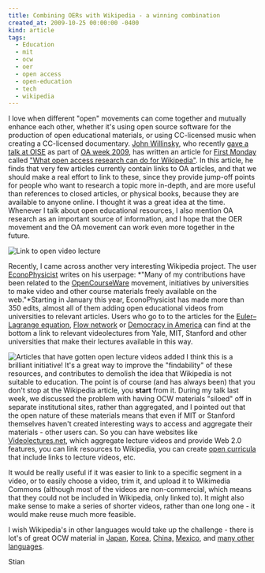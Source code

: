 ```yaml
---
title: Combining OERs with Wikipedia - a winning combination
created_at: 2009-10-25 00:00:00 -0400
kind: article
tags:
  - Education
  - mit
  - ocw
  - oer
  - open access
  - open-education
  - tech
  - wikipedia
---
```


I love when different "open" movements can come together and mutually
enhance each other, whether it's using open source software for the
production of open educational materials, or using CC-licensed music
when creating a CC-licensed documentary. [John
Willinsky](http://ed.stanford.edu/suse/faculty/displayRecord.php?suid=willinsk),
who recently [gave a talk at
OISE](http://www.oise.utoronto.ca/librarynews/?p=20) as part of [OA week
2009](http://openaccessweek.org), has written an article for [First
Monday](http://firstmonday.org) called ["What open access research can
do for
Wikipedia"](http://firstmonday.org/htbin/cgiwrap/bin/ojs/index.php/fm/article/view/1624/1539).
In this article, he finds that very few articles currently contain links
to OA articles, and that we should make a real effort to link to these,
since they provide jump-off points for people who want to research a
topic more in-depth, and are more useful than references to closed
articles, or physical books, because they are available to anyone
online. I thought it was a great idea at the time. Whenever I talk about
open educational resources, I also mention OA research as an important
source of information, and I hope that the OER movement and the OA
movement can work even more together in the future.

![Link to open video
lecture](http://reganmian.net/blog/wp-content/uploads/2009/10/Screen-shot-2009-10-25-at-11.51.26-PM-300x48.png "Link to open video lecture")

Recently, I came across another very interesting Wikipedia project. The
user [EconoPhysicist](http://en.wikipedia.org/wiki/User:EconoPhysicist)
writes on his userpage: *"Many of my contributions have been related to
the
[OpenCourseWare](http://en.wikipedia.org/wiki/OpenCourseWare "OpenCourseWare")
movement, initiatives by universities to make video and other course
materials freely available on the web."*Starting in January this year,
EconoPhysicist has made more than 350 edits, almost all of them adding
open educational videos from universities to relevant articles. Users
who go to to the articles for the [Euler–Lagrange
equation](http://en.wikipedia.org/wiki/Euler%E2%80%93Lagrange_equation),
[Flow network](http://en.wikipedia.org/wiki/Flow_network) or [Democracy
in America](http://en.wikipedia.org/wiki/Democracy_in_America) can find
at the bottom a link to relevant videolectures from Yale, MIT, Stanford
and other universities that make their lectures available in this way.

![Articles that have gotten open lecture videos
added](http://reganmian.net/blog/wp-content/uploads/2009/10/Screen-shot-2009-10-25-at-11.52.31-PM.png "Articles that have gotten open lecture videos added")
I think this is a brilliant initiative! It's a great way to improve the
"findability" of these resources, and contributes to demolish the idea
that Wikipedia is not suitable to education. The point is of course (and
has always been) that you don't stop at the Wikipedia article, you
**start** from it. During my talk last week, we discussed the problem
with having OCW materials "siloed" off in separate institutional sites,
rather than aggregated, and I pointed out that the open nature of these
materials means that even if MIT or Stanford themselves haven't created
interesting ways to access and aggregate their materials - other users
can. So you can have websites like
[Videolectures.net](http://videolectures.net/), which aggregate lecture
videos and provide Web 2.0 features, you can link resources to
Wikipedia, you can create [open
curricula](http://p2pu.org/Afforestation-Syllabus) that include links to
lecture videos, etc.

It would be really useful if it was easier to link to a specific segment
in a video, or to easily choose a video, trim it, and upload it to
Wikimedia Commons (although most of the videos are non-commercial, which
means that they could not be included in Wikipedia, only linked to). It
might also make sense to make a series of shorter videos, rather than
one long one - it would make reuse much more feasible.

I wish Wikipedia's in other languages would take up the challenge -
there is lot's of great OCW material in [Japan](http://www.jocw.jp/),
[Korea](http://www.kocw.net/home/en/index.do),
[China,](http://openedconference.org/archives/511)
[Mexico](http://ocw.itesm.mx/index.php?lang=us), and [many other
languages](http://www.ocwconsortium.org/use/use-dynamic.html).

Stian
